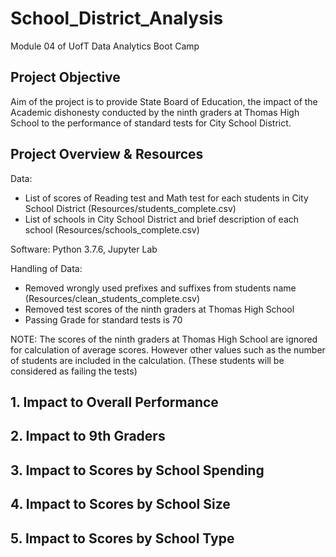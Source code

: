 # School_District_Analysis
Module 04 of UofT Data Analytics Boot Camp

## Project Objective
Aim of the project is to provide State Board of Education, the impact of the Academic dishonesty conducted by the ninth graders at Thomas High School to the performance of standard tests for City School District.

## Project Overview & Resources
Data: 
* List of scores of Reading test and Math test for each students in City School District (Resources/students_complete.csv)
* List of schools in City School District and brief description of each school (Resources/schools_complete.csv)

Software: Python 3.7.6, Jupyter Lab

Handling of Data:
* Removed wrongly used prefixes and suffixes from students name (Resources/clean_students_complete.csv)
* Removed test scores of the ninth graders at Thomas High School
* Passing Grade for standard tests is 70 
 
NOTE: The scores of the ninth graders at Thomas High School are ignored for calculation of average scores. However other values such as the number of students are included in the calculation. (These students will be considered as failing the tests)

## 1. Impact to Overall Performance


## 2. Impact to 9th Graders

## 3. Impact to Scores by School Spending

## 4. Impact to Scores by School Size

## 5. Impact to Scores by School Type


